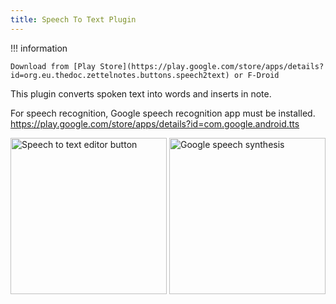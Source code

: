 ```yaml
---
title: Speech To Text Plugin
---
```


!!! information

    Download from [Play Store](https://play.google.com/store/apps/details?id=org.eu.thedoc.zettelnotes.buttons.speech2text) or F-Droid


This plugin converts spoken text into words and inserts in note.

For speech recognition, Google speech recognition app must be installed. <https://play.google.com/store/apps/details?id=com.google.android.tts>

<img src="/assets/img/plugins-speech-to-text.webp" alt="Speech to text editor button" width="250"/>

<img src="/assets/img/plugins-speech-to-text-2.webp" alt="Google speech synthesis" width="250"/>